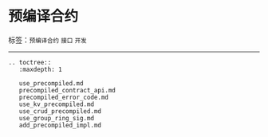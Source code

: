 # 预编译合约

标签：``预编译合约`` ``接口`` ``开发``

----------

```eval_rst
.. toctree::
   :maxdepth: 1

   use_precompiled.md
   precompiled_contract_api.md
   precompiled_error_code.md
   use_kv_precompiled.md
   use_crud_precompiled.md
   use_group_ring_sig.md
   add_precompiled_impl.md
```
